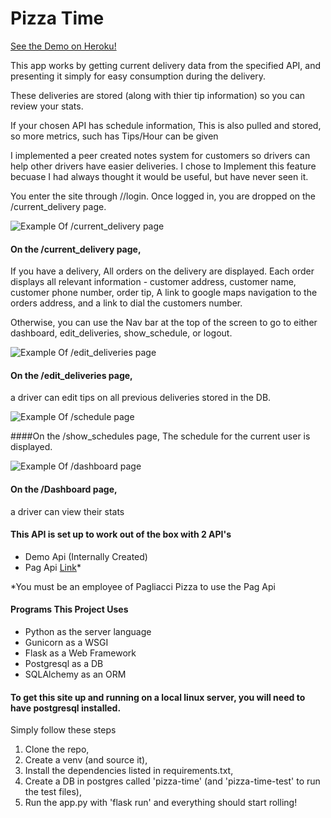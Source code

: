 # Pizza Time
[See the Demo on Heroku!](https://sams-pizza-time.herokuapp.com/demo/login)

This app works by getting current delivery data from the specified API, and presenting it simply for easy consumption during the delivery. 

These deliveries are stored (along with thier tip information) so you can review your stats.

If your chosen API has schedule information, This is also pulled and stored, so more metrics, such has Tips/Hour can be given

I implemented a peer created notes system for customers so drivers can help other drivers have easier deliveries. I chose to Implement this feature becuase I had always thought it would be useful, but have never seen it. 

You enter the site through /<api>/login. Once logged in, you are dropped on the /current_delivery page. 


![Example Of /current_delivery page](https://i.ibb.co/QXR4cVS/curr-dels.png)

#### On the /current_delivery page,
 If you have a delivery, All orders on the delivery are displayed. Each order displays all relevant information - customer address, customer name, customer phone number, order tip, A link to google maps navigation to the orders address, and a link to dial the customers number.

Otherwise, you can use the Nav bar at the top of the screen to go to either dashboard, edit_deliveries, show_schedule, or logout.

![Example Of /edit_deliveries page](https://i.ibb.co/71v1sMy/edit-delivery.png)

#### On the /edit_deliveries page, 
 a driver can edit tips on all previous deliveries stored in the DB.

![Example Of /schedule page](https://i.ibb.co/mz6V8DH/Screenshot-at-2021-05-02-19-19-12.png)

####On the /show_schedules page,
 The schedule for the current user is displayed.

![Example Of /dashboard page](https://i.ibb.co/NCpL58c/dashboard.png)

#### On the /Dashboard page,
 a driver can view their stats



#### This API is set up to work out of the box with 2 API's
- Demo Api (Internally Created)
- Pag Api [Link](https://www.sam-the-dev.com/)*

 *You must be an employee of Pagliacci Pizza to use the Pag Api


#### Programs This Project Uses
- Python as the server language
- Gunicorn as a WSGI
- Flask as a Web Framework
- Postgresql as a DB
- SQLAlchemy as an ORM

#### To get this site up and running on a local linux server, you will need to have postgresql installed.
Simply follow these steps
1. Clone the repo,  
2. Create a venv (and source it),  
3. Install the dependencies listed in requirements.txt,  
4. Create a DB in postgres called 'pizza-time' (and 'pizza-time-test' to run the test files),  
5. Run the app.py with 'flask run' and everything should start rolling!

